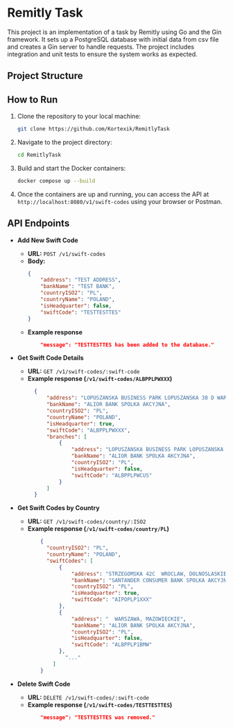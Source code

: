 # Remitly Task

This project is an implementation of a task by Remitly using Go and the Gin framework. It sets up a PostgreSQL database with initial data from csv file and creates a Gin server to handle requests. The project includes integration and unit tests to ensure the system works as expected.

## Project Structure

## How to Run

1. Clone the repository to your local machine:
    ```sh
    git clone https://github.com/Kortexik/RemitlyTask
    ```
2. Navigate to the project directory:
    ```sh
    cd RemitlyTask
    ```
3. Build and start the Docker containers:
    ```sh
    docker compose up --build
    ```
4. Once the containers are up and running, you can access the API at `http://localhost:8080/v1/swift-codes` using your browser or Postman.

## API Endpoints

- **Add New Swift Code**
    - **URL:** `POST /v1/swift-codes`
    - **Body:**
        ```json
        {
            "address": "TEST ADDRESS",
            "bankName": "TEST BANK",
            "countryISO2": "PL",
            "countryName": "POLAND",
            "isHeadquarter": false,
            "swiftCode": "TESTTESTTES"
        }
        ```
    - **Example response**
        ```json
            "message": "TESTTESTTES has been added to the database."
        ```

- **Get Swift Code Details**
    - **URL:** `GET /v1/swift-codes/:swift-code`
    - **Example response (`/v1/swift-codes/ALBPPLPWXXX`)**
      ```json
        {
            "address": "LOPUSZANSKA BUSINESS PARK LOPUSZANSKA 38 D WARSZAWA, MAZOWIECKIE, 02-232",
            "bankName": "ALIOR BANK SPOLKA AKCYJNA",
            "countryISO2": "PL",
            "countryName": "POLAND",
            "isHeadquarter": true,
            "swiftCode": "ALBPPLPWXXX",
            "branches": [
                {
                    "address": "LOPUSZANSKA BUSINESS PARK LOPUSZANSKA 38 D WARSZAWA, MAZOWIECKIE, 02-232",
                    "bankName": "ALIOR BANK SPOLKA AKCYJNA",
                    "countryISO2": "PL",
                    "isHeadquarter": false,
                    "swiftCode": "ALBPPLPWCUS"
                }
            ]
        }
      ```

- **Get Swift Codes by Country**
    - **URL:** `GET /v1/swift-codes/country/:ISO2`
    - **Example response (`/v1/swift-codes/country/PL`)**
      ```json
          {
            "countryISO2": "PL",
            "countryName": "POLAND",
            "swiftCodes": [
                {
                    "address": "STRZEGOMSKA 42C  WROCLAW, DOLNOSLASKIE, 53-611",
                    "bankName": "SANTANDER CONSUMER BANK SPOLKA AKCYJNA",
                    "countryISO2": "PL",
                    "isHeadquarter": true,
                    "swiftCode": "AIPOPLP1XXX"
                },
                {
                    "address": "  WARSZAWA, MAZOWIECKIE",
                    "bankName": "ALIOR BANK SPOLKA AKCYJNA",
                    "countryISO2": "PL",
                    "isHeadquarter": false,
                    "swiftCode": "ALBPPLP1BMW"
                },
                  "..."
              ]
          }
      ```

- **Delete Swift Code**
    - **URL:** `DELETE /v1/swift-codes/:swift-code`
    - **Example response (`/v1/swift-codes/TESTTESTTES`)**
      ```json
          "message": "TESTTESTTES was removed."
      ```
      
